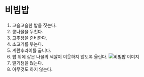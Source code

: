# 비빔밥

1. 고슬고슬한 밥을 짓는다.
2. 콩나물을 무친다.
3. 고추장을 준비한다.
4. 소고기를 볶는다.
5. 계란후라이를 굽니다.
6. 밥 위에 같은 나물의 색깔이 이웃하지 않도록 올린다.
   ![비빔밥 이미지](https://health.chosun.com/site/data/img_dir/2021/01/27/2021012702508_0.jpg)
7. 딸기잼을 얹는다.
8. 아무것도 하지 않는다.

